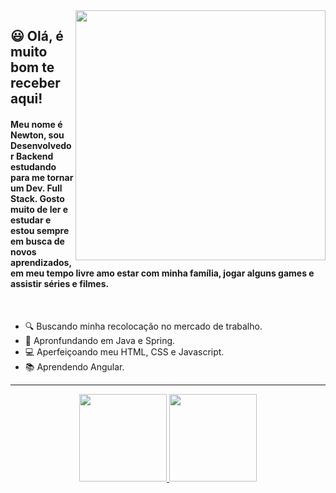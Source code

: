 <img src="developer.gif" width="400px" align="right" >

## 😃 Olá, é muito bom te receber aqui!

#### Meu nome é Newton, sou Desenvolvedor Backend estudando para me tornar um Dev. Full Stack. Gosto muito de ler e estudar e estou sempre em busca de novos aprendizados, em meu tempo livre amo estar com minha família, jogar alguns games e assistir séries e filmes.
<br>

- 🔍 Buscando minha recolocação no mercado de trabalho.
- 🌱 Apronfundando em Java e Spring.
- 💻 Aperfeiçoando meu HTML, CSS e Javascript.
- 📚 Aprendendo Angular.

---


<div align="center">
  <a href="https://github.com/NewtonAmbrizzi">
  <img height="140" src="https://github-readme-stats.vercel.app/api?username=NewtonAmbrizzi&show_icons=true&theme=gruvbox_light&include_all_commits=true&count_private=true"/>
  <img height="140" src="https://github-readme-stats.vercel.app/api/top-langs/?username=NewtonAmbrizzi&layout=compact&langs_count=7&theme=gruvbox_light"/>
</div>
